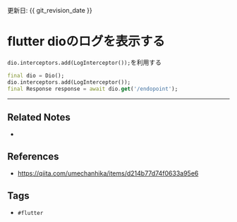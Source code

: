 更新日: {{ git_revision_date }}

# flutter dioのログを表示する
`dio.interceptors.add(LogInterceptor());`を利用する

```dart
final dio = Dio();
dio.interceptors.add(LogInterceptor());
final Response response = await dio.get('/endopoint');
```

---
## Related Notes
- 

## References
- https://qiita.com/umechanhika/items/d214b77d74f0633a95e6

## Tags
- `#flutter`